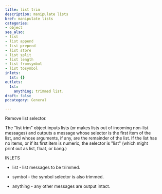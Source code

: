 ```yaml
---
title: list trim
description: manipulate lists
bref: manipulate lists
categories:
- object
see_also:
- list
- list append
- list prepend
- list store
- list split
- list length
- list fromsymbol
- list tosymbol
inlets:
  1st: {}
outlets:
  1st:
    anything: trimmed list.
draft: false
pdcategory: General

---
```

Remove list selector.

The "list trim" object inputs lists (or makes lists out of incoming non-list messages) and outputs a message whose selector is the first item of the list, and whose arguments, if any, are the remainder of the list. If the list has no items, or if its first item is numeric, the selector is "list" (which might print out as list, float, or bang.)

INLETS

- list - list messages to be trimmed.

- symbol - the symbol selector is also trimmed.

- anything - any other messages are output intact.
